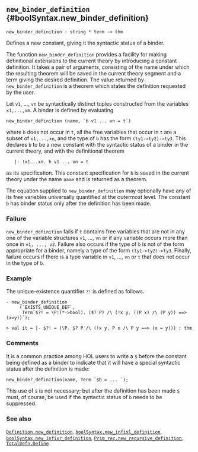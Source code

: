 ## `new_binder_definition` {#boolSyntax.new_binder_definition}


```
new_binder_definition : string * term -> thm
```



Defines a new constant, giving it the syntactic status of a binder.


The function `new_binder_definition` provides a facility for making
definitional extensions to the current theory by introducing a constant
definition.  It takes a pair of arguments, consisting of the name under which
the resulting theorem will be saved in the current theory segment and a term
giving the desired definition.  The value returned by `new_binder_definition`
is a theorem which states the definition requested by the user.

Let `v1`, ..., `vn` be syntactically distinct tuples constructed from the
variables `x1,...,xm`.  A binder is defined by evaluating
    
    new_binder_definition (name, `b v1 ... vn = t`)
    
where `b` does not occur in `t`, all the free variables that
occur in `t` are a subset of `x1,...,xn`, and the type
of `b` has the form `(ty1->ty2)->ty3`.  This declares `b` to be a new
constant with the syntactic status of a binder in the current theory, and with
the definitional theorem
    
       |- !x1...xn. b v1 ... vn = t
    
as its specification.  This constant specification for `b` is saved
in the current theory under the name `name` and is returned as a theorem.

The equation supplied to `new_binder_definition` may optionally have any of its
free variables universally quantified at the outermost level.  The constant `b`
has binder status only after the definition has been made.

### Failure

`new_binder_definition` fails if `t` contains free
variables that are not in any one of the variable structures `v1`, ..., `vn` or
if any variable occurs more than once in `v1, ..., v2`.  Failure also occurs if
the type of `b` is not of the form appropriate for a binder, namely a type of
the form `(ty1->ty2)->ty3`.  Finally, failure occurs if there is a type
variable in `v1`, ..., `vn` or `t` that does not occur in the type of `b`.

### Example

The unique-existence quantifier `?!` is defined as follows.
    
    - new_binder_definition
         (`EXISTS_UNIQUE_DEF`,
          Term`$?! = \P:(*->bool). ($? P) /\ (!x y. ((P x) /\ (P y)) ==> (x=y))`);
    
    > val it = |- $?! = (\P. $? P /\ (!x y. P x /\ P y ==> (x = y))) : thm
    



### Comments

It is a common practice among HOL users to write a `$` before the constant
being defined as a binder to indicate that it will have a special syntactic
status after the definition is made:
    
    new_binder_definition(name, Term `$b = ... `);
    
This use of `$` is not necessary; but after the definition
has been made `$` must, of course, be used if the syntactic status of `b`
needs to be suppressed.

### See also

[`Definition.new_definition`](#Definition.new_definition), [`boolSyntax.new_infixl_definition`](#boolSyntax.new_infixl_definition), [`boolSyntax.new_infixr_definition`](#boolSyntax.new_infixr_definition), [`Prim_rec.new_recursive_definition`](#Prim_rec.new_recursive_definition), [`TotalDefn.Define`](#TotalDefn.Define)

